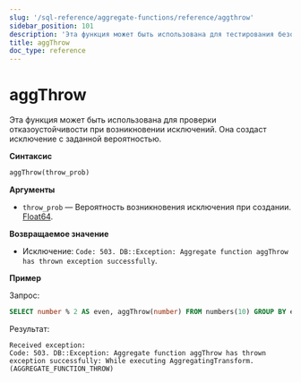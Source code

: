 ```yaml
---
slug: '/sql-reference/aggregate-functions/reference/aggthrow'
sidebar_position: 101
description: 'Эта функция может быть использована для тестирования безопастности'
title: aggThrow
doc_type: reference
---
```

# aggThrow

Эта функция может быть использована для проверки отказоустойчивости при возникновении исключений. Она создаст исключение с заданной вероятностью.

**Синтаксис**

```sql
aggThrow(throw_prob)
```

**Аргументы**

- `throw_prob` — Вероятность возникновения исключения при создании. [Float64](../../data-types/float.md).

**Возвращаемое значение**

- Исключение: `Code: 503. DB::Exception: Aggregate function aggThrow has thrown exception successfully`.

**Пример**

Запрос:

```sql
SELECT number % 2 AS even, aggThrow(number) FROM numbers(10) GROUP BY even;
```

Результат:

```response
Received exception:
Code: 503. DB::Exception: Aggregate function aggThrow has thrown exception successfully: While executing AggregatingTransform. (AGGREGATE_FUNCTION_THROW)
```